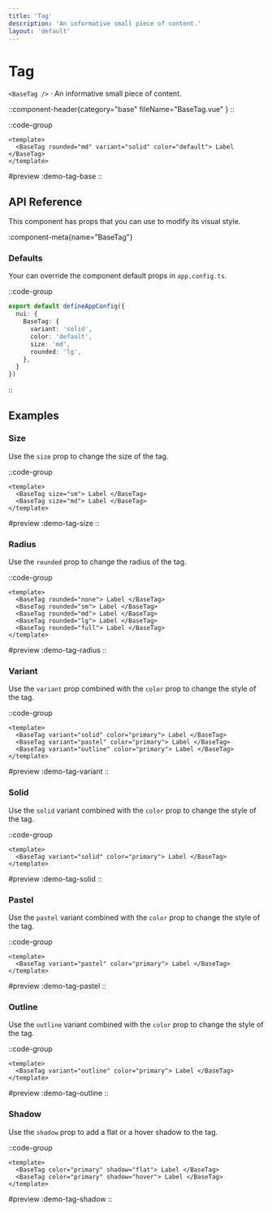 ```yaml
---
title: 'Tag'
description: 'An informative small piece of content.'
layout: 'default'
---
```


# Tag

`<BaseTag />` · An informative small piece of content.

::component-header{category="base" fileName="BaseTag.vue" }
::

::code-group

```vue [DemoTagBase.vue]
<template>
  <BaseTag rounded="md" variant="solid" color="default"> Label </BaseTag>
</template>
```

#preview
:demo-tag-base
::


## API Reference

This component has props that you can use to modify its visual style.

:component-meta{name="BaseTag"}

### Defaults

Your can override the component default props in `app.config.ts`.

::code-group

```ts [app.config.ts]
export default defineAppConfig({
  nui: {
    BaseTag: {
      variant: 'solid',
      color: 'default',
      size: 'md',
      rounded: 'lg',
    },
  }
})
```
::

## Examples

### Size

Use the `size` prop to change the size of the tag.

::code-group

```vue [DemoTagSize.vue]
<template>
  <BaseTag size="sm"> Label </BaseTag>
  <BaseTag size="md"> Label </BaseTag>
</template>
```

#preview
:demo-tag-size
::

### Radius

Use the `rounded` prop to change the radius of the tag.

::code-group

```vue [DemoTagRadius.vue]
<template>
  <BaseTag rounded="none"> Label </BaseTag>
  <BaseTag rounded="sm"> Label </BaseTag>
  <BaseTag rounded="md"> Label </BaseTag>
  <BaseTag rounded="lg"> Label </BaseTag>
  <BaseTag rounded="full"> Label </BaseTag>
</template>
```

#preview
:demo-tag-radius
::

### Variant

Use the `variant` prop combined with the `color` prop to change the style of the tag.

::code-group

```vue [DemoTagVariant.vue]
<template>
  <BaseTag variant="solid" color="primary"> Label </BaseTag>
  <BaseTag variant="pastel" color="primary"> Label </BaseTag>
  <BaseTag variant="outline" color="primary"> Label </BaseTag>
</template>
```

#preview
:demo-tag-variant
::

### Solid

Use the `solid` variant combined with the `color` prop to change the style of the tag.

::code-group

```vue [DemoTagSolid.vue]
<template>
  <BaseTag variant="solid" color="primary"> Label </BaseTag>
</template>
```

#preview
:demo-tag-solid
::

### Pastel

Use the `pastel` variant combined with the `color` prop to change the style of the tag.

::code-group

```vue [DemoTagPastel.vue]
<template>
  <BaseTag variant="pastel" color="primary"> Label </BaseTag>
</template>
```

#preview
:demo-tag-pastel
::

### Outline

Use the `outline` variant combined with the `color` prop to change the style of the tag.

::code-group

```vue [DemoTagOutline.vue]
<template>
  <BaseTag variant="outline" color="primary"> Label </BaseTag>
</template>
```

#preview
:demo-tag-outline
::

### Shadow

Use the `shadow` prop to add a flat or a hover shadow to the tag.

::code-group

```vue [DemoTagShadow.vue]
<template>
  <BaseTag color="primary" shadow="flat"> Label </BaseTag>
  <BaseTag color="primary" shadow="hover"> Label </BaseTag>
</template>
```

#preview
:demo-tag-shadow
::